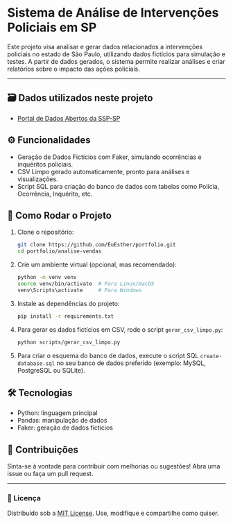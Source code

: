 # Sistema de Análise de Intervenções Policiais em SP

Este projeto visa analisar e gerar dados relacionados a intervenções policiais no estado de São Paulo, utilizando dados fictícios para simulação e testes. A partir de dados gerados, o sistema permite realizar análises e criar relatórios sobre o impacto das ações policiais.
___

## 🗃️ Dados utilizados neste projeto
- [Portal de Dados Abertos da SSP-SP](https://www.ssp.sp.gov.br/estatistica/consultas)

## ⚙️ Funcionalidades

- Geração de Dados Fictícios com Faker, simulando ocorrências e inquéritos policiais.
- CSV Limpo gerado automaticamente, pronto para análises e visualizações.
- Script SQL para criação do banco de dados com tabelas como Polícia, Ocorrência, Inquérito, etc.

## 🚀 Como Rodar o Projeto

1. Clone o repositório:
    ```bash
    git clone https://github.com/EuEsther/portfolio.git
    cd portfolio/analise-vendas

2. Crie um ambiente virtual (opcional, mas recomendado):
    ```bash
    python -m venv venv
    source venv/bin/activate  # Para Linux/macOS
    venv\Scripts\activate     # Para Windows

3. Instale as dependências do projeto:
    ```bash
    pip install -r requirements.txt

4. Para gerar os dados fictícios em CSV, rode o script `gerar_csv_limpo.py`:
    ```bash
    python scripts/gerar_csv_limpo.py

5. Para criar o esquema do banco de dados, execute o script SQL `create-database.sql` no seu banco de dados preferido (exemplo: MySQL, PostgreSQL ou SQLite).

## 🛠️ Tecnologias 

- Python: linguagem principal
- Pandas: manipulação de dados
- Faker: geração de dados fictícios

## 🤝 Contribuições

Sinta-se à vontade para contribuir com melhorias ou sugestões! Abra uma issue ou faça um pull request.
___

### 📜 Licença

Distribuído sob a [MIT License](LICENSE). Use, modifique e compartilhe como quiser.

